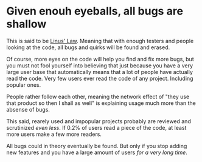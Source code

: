 # Given enouh eyeballs, all bugs are shallow

This is said to be [Linus' Law](https://en.wikipedia.org/wiki/Linus%27s_law).
Meaning that with enough testers and people looking at the code, all bugs and
quirks will be found and erased.

Of course, more eyes on the code will help you find and fix more bugs, but you
must not fool yourself into believing that just because you have a very large
user base that automatically means that a lot of people have actually read the
code. Very few users ever read the code of any project. Including popular
ones.

People rather follow each other, meaning the network effect of "they use that
product so then I shall as well" is explaining usage much more than the
absense of bugs.

This said, rearely used and impopular projects probably are reviewed and
scrutinized *even less*. If 0.2% of users read a piece of the code, at least
more users make a few more readers.

All bugs could in theory eventually be found. But only if you stop adding new
features and you have a large amount of users *for a very long time*.
